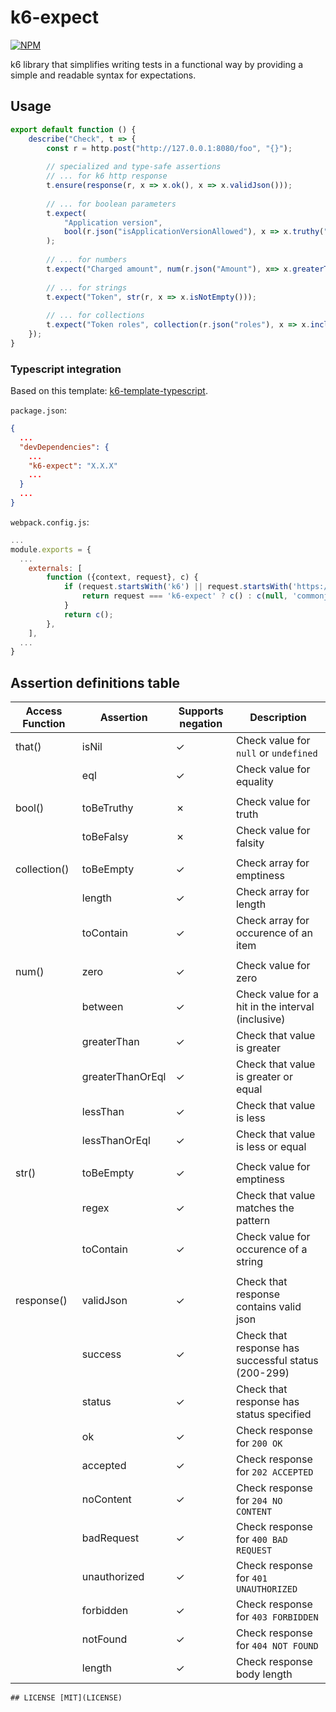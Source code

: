 # k6-expect
[![NPM](https://img.shields.io/npm/v/k6-expect.svg)](https://www.npmjs.org/package/k6-expect)

k6 library that simplifies writing tests in a functional way by providing a simple and readable syntax for expectations.

## Usage
``` typescript
export default function () {
    describe("Check", t => {
        const r = http.post("http://127.0.0.1:8080/foo", "{}");
        
        // specialized and type-safe assertions 
        // ... for k6 http response 
        t.ensure(response(r, x => x.ok(), x => x.validJson()));
        
        // ... for boolean parameters
        t.expect(
            "Application version",
            bool(r.json("isApplicationVersionAllowed"), x => x.truthy("allowed", "disallowed"))
        );
        
        // ... for numbers
        t.expect("Charged amount", num(r.json("Amount"), x=> x.greaterThanOrEql(0)));
        
        // ... for strings
        t.expect("Token", str(r, x => x.isNotEmpty()));
        
        // ... for collections
        t.expect("Token roles", collection(r.json("roles"), x => x.includes("editor")));
    });
}
```

### Typescript integration
Based on this template: [k6-template-typescript](https://github.com/grafana/k6-template-typescript).

`package.json`:
```json
{
  ...
  "devDependencies": {
    ...
    "k6-expect": "X.X.X"
    ...
  }
  ...
}

```

`webpack.config.js`:
```javascript
...
module.exports = {
  ...
    externals: [
        function ({context, request}, c) {
            if (request.startsWith('k6') || request.startsWith('https://')) {
                return request === 'k6-expect' ? c() : c(null, 'commonjs ' + request);
            }
            return c();
        },
    ],
  ...
}
```

## Assertion definitions table
| Access Function | Assertion        | Supports negation | Description                                         |
|-----------------|------------------|-------------------|-----------------------------------------------------|
| that()          | isNil            | ✓                 | Check value for `null` or `undefined`               |
|                 | eql              | ✓                 | Check value for equality                            |
|                 |                  |                   |                                                     |
| bool()          | toBeTruthy       | ✗                 | Check value for truth                               |
|                 | toBeFalsy        | ✗                 | Check value for falsity                             |
|                 |                  |                   |                                                     |
| collection()    | toBeEmpty        | ✓                 | Check array for emptiness                           |
|                 | length           | ✓                 | Check array for length                              |
|                 | toContain        | ✓                 | Check array for occurence of an item                |
|                 |                  |                   |                                                     |
| num()           | zero             | ✓                 | Check value for zero                                |
|                 | between          | ✓                 | Check value for a hit in the interval (inclusive)   |
|                 | greaterThan      | ✓                 | Check that value is greater                         |
|                 | greaterThanOrEql | ✓                 | Check that value is greater or equal                |
|                 | lessThan         | ✓                 | Check that value is less                            |
|                 | lessThanOrEql    | ✓                 | Check that value is less or equal                   |
|                 |                  |                   |                                                     |
| str()           | toBeEmpty        | ✓                 | Check value for emptiness                           |
|                 | regex            | ✓                 | Check that value matches the pattern                |
|                 | toContain        | ✓                 | Check value for occurence of a string               |
|                 |                  |                   |                                                     |
| response()      | validJson        | ✓                 | Check that response contains valid json             |
|                 | success          | ✓                 | Check that response has successful status (200-299) |
|                 | status           | ✓                 | Check that response has status specified            |
|                 | ok               | ✓                 | Check response for `200 OK`                         |
|                 | accepted         | ✓                 | Check response for `202 ACCEPTED`                   |
|                 | noContent        | ✓                 | Check response for `204 NO CONTENT`                 |
|                 | badRequest       | ✓                 | Check response for `400 BAD REQUEST`                |
|                 | unauthorized     | ✓                 | Check response for `401 UNAUTHORIZED`               |
|                 | forbidden        | ✓                 | Check response for `403 FORBIDDEN`                  |
|                 | notFound         | ✓                 | Check response for `404 NOT FOUND`                  |
|                 | length           | ✓                 | Check response body length                          |
~~~~~~~~
## LICENSE [MIT](LICENSE)
